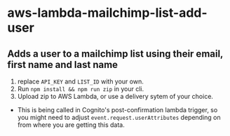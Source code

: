 # aws-lambda-mailchimp-list-add-user

## Adds a user to a mailchimp list using their email, first name and last name

1) replace `API_KEY` and `LIST_ID` with your own.
2) Run `npm install && npm run zip` in your cli.
3) Upload zip to AWS Lambda, or use a delivery sytem of your choice.

* This is being called in Cognito's post-confirmation lambda trigger, so you might need to adjust `event.request.userAttributes` depending on from where you are getting this data.
